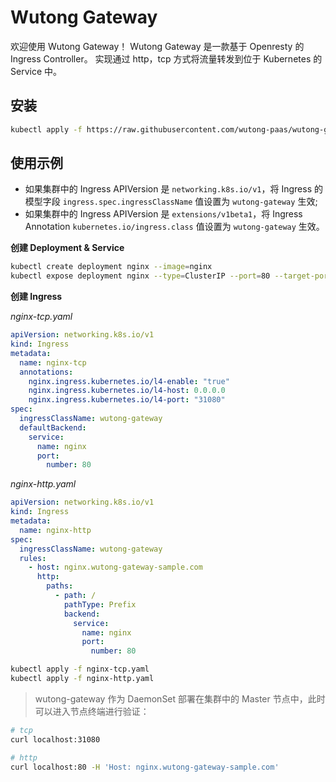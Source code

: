 # Wutong Gateway
欢迎使用 Wutong Gateway！
Wutong Gateway 是一款基于 Openresty 的 Ingress Controller。
实现通过 http，tcp 方式将流量转发到位于 Kubernetes 的 Service 中。
## 安装
```bash
kubectl apply -f https://raw.githubusercontent.com/wutong-paas/wutong-gateway/master/deploy/manifests.yaml
```
## 使用示例
- 如果集群中的 Ingress APIVersion 是 `networking.k8s.io/v1`，将 Ingress 的模型字段 `ingress.spec.ingressClassName` 值设置为 `wutong-gateway` 生效;
- 如果集群中的 Ingress APIVersion 是 `extensions/v1beta1`，将 Ingress Annotation `kubernetes.io/ingress.class` 值设置为 `wutong-gateway` 生效。

**创建 Deployment & Service**
```bash
kubectl create deployment nginx --image=nginx
kubectl expose deployment nginx --type=ClusterIP --port=80 --target-port=80
```
**创建 Ingress** 

*nginx-tcp.yaml*
```yaml
apiVersion: networking.k8s.io/v1
kind: Ingress
metadata:
  name: nginx-tcp
  annotations:
    nginx.ingress.kubernetes.io/l4-enable: "true"
    nginx.ingress.kubernetes.io/l4-host: 0.0.0.0
    nginx.ingress.kubernetes.io/l4-port: "31080"
spec:
  ingressClassName: wutong-gateway
  defaultBackend:
    service:
      name: nginx
      port:
        number: 80
```
*nginx-http.yaml*
```yaml
apiVersion: networking.k8s.io/v1
kind: Ingress
metadata:
  name: nginx-http
spec:
  ingressClassName: wutong-gateway
  rules:
    - host: nginx.wutong-gateway-sample.com
      http:
        paths:
          - path: /
            pathType: Prefix
            backend:
              service:
                name: nginx
                port:
                  number: 80
```
```bash
kubectl apply -f nginx-tcp.yaml
kubectl apply -f nginx-http.yaml
```
> wutong-gateway 作为 DaemonSet 部署在集群中的 Master 节点中，此时可以进入节点终端进行验证：
```bash
# tcp
curl localhost:31080

# http
curl localhost:80 -H 'Host: nginx.wutong-gateway-sample.com'
```